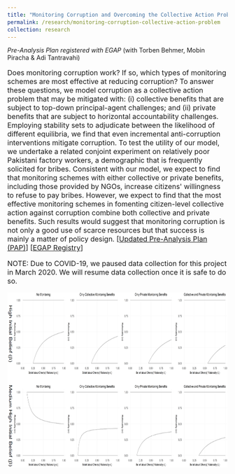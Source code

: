 ```yaml
---
title: "Monitoring Corruption and Overcoming the Collective Action Problem: Experimental Evidence from Pakistan"
permalink: /research/monitoring-corruption-collective-action-problem
collection: research
---
```


<style>
.thumbnailmc {
    background-color: black;
    height: 400px;
    display: inline-block; 
    background-size: cover; 
    background-position: center center;
    background-repeat: no-repeat;
}
</style>

*Pre-Analysis Plan registered with EGAP* (with Torben Behmer, Mobin Piracha & Adi Tantravahi)

<p style="font-size: 12pt; width: 100%; text-align: left;">Does monitoring corruption work? If so, which types of monitoring schemes are most effective at reducing corruption? To answer these questions, we model corruption as a collective action problem that may be mitigated with: (i) collective benefits that are subject to top-down principal-agent challenges; and (ii) private benefits that are subject to horizontal accountability challenges. Employing stability sets to adjudicate between the likelihood of different equilibria, we find that even incremental anti-corruption interventions mitigate corruption. To test the utility of our model, we undertake a related conjoint experiment on relatively poor Pakistani factory workers, a demographic that is frequently solicited for bribes. Consistent with our model, we expect to find that monitoring schemes with either collective or private benefits, including those provided by NGOs, increase citizens' willingness to refuse to pay bribes. However, we expect to find that the most effective monitoring schemes in fomenting citizen-level collective action against corruption combine both collective and private benefits. Such results would suggest that monitoring corruption is not only a good use of scarce resources but that success is mainly a matter of policy design. [<a href="https://mikedenly.com//files/DBPT_PAP_Corruption_Pakistan.pdf">Updated Pre-Analysis Plan (PAP)</a>] [<a href="https://osf.io/tuebs">EGAP Registry</a>]</p>

<p style="font-size: 12pt; width: 100%; text-align: left;">NOTE: Due to COVID-19, we paused data collection for this project in March 2020. We will resume data collection once it is safe to do so. </p>

<p style="font-size: 12pt; width: 100%; text-align: left;"><img src="/images/trace_plots.png" class="thumbnailmc" style="width: 100%;"></p>